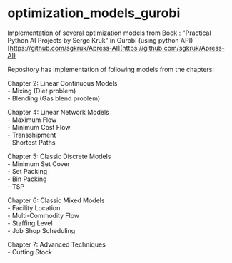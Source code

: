 # optimization_models_gurobi
Implementation of several optimization models from Book : "Practical Python AI Projects by Serge Kruk" in Gurobi (using python API)
[https://github.com/sgkruk/Apress-AI](https://github.com/sgkruk/Apress-AI)

Repository has implementation of following models from the chapters:

Chapter 2: Linear Continuous Models <br />
            - Mixing (Diet problem) <br />
            - Blending (Gas blend problem) <br />            

Chapter 4: Linear Network Models <br />
            - Maximum Flow <br />
            - Minimum Cost Flow <br />
            - Transshipment <br />
            - Shortest Paths <br />

Chapter 5: Classic Discrete Models <br />
            - Minimum Set Cover <br />
            - Set Packing <br />
            - Bin Packing <br />
            - TSP <br />

Chapter 6: Classic Mixed Models <br />
            - Facility Location <br />
            - Multi-Commodity Flow <br />
            - Staffing Level <br />
            - Job Shop Scheduling <br />

Chapter 7: Advanced Techniques <br />
            - Cutting Stock <br />
